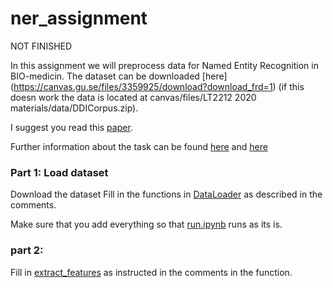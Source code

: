 # ner_assignment

NOT FINISHED

In this assignment we will preprocess data for Named Entity Recognition in BIO-medicin. The dataset can be downloaded [here] (https://canvas.gu.se/files/3359925/download?download_frd=1) (if this doesn work the data is located at canvas/files/LT2212 2020 materials/data/DDICorpus.zip).

I suggest you read this [paper](https://core.ac.uk/download/pdf/82785218.pdf).

Further information about the task can be found [here](https://www.aclweb.org/anthology/S13-2056.pdf) and [here](https://www.cs.york.ac.uk/semeval-2013/task9.html)



### Part 1: Load dataset

Download the dataset
Fill in the functions in [DataLoader](https://github.com/AxlAlm/ner_assignment/blob/5ebe105918e0387f826ab41044b6aaf1d5566a40/ass1/data_loading.py#L89) as described in the comments.

Make sure that you add everything so that [run.ipynb](https://github.com/AxlAlm/ner_assignment/blob/master/run.ipynb) runs as its is.


### part 2:

Fill in [extract_features](https://github.com/AxlAlm/ner_assignment/blob/5ebe105918e0387f826ab41044b6aaf1d5566a40/ass1/feature_extraction.py#L6) as instructed in the comments in the function.
